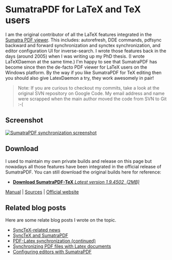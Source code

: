 SumatraPDF for LaTeX and TeX users
==================================

I am the original contributor of all the LaTeX features integrated in the [Sumatra PDF viewer](http://blog.kowalczyk.info/software/sumatrapdf/).
This includes: autorefresh, DDE commands, pdfsync backward and forward synchronization and synctex synchronization, and 
editor configuration UI for inverse-search.
I wrote those features back in the days (around 2005) when I was writing up my PhD thesis. (I wrote LaTeXDaemon at the same time.)
I'm happy to see that SumatraPDF has become since then the de-facto PDF viewer for LaTeX users on the Windows platform. 
By the way if you like SumatraPDF for TeX editing then you should also give
LatexDaemon a try, they work awesomely in pair!

> Note: If you are curious to checkout my commits, take a look at the original SVN repository on Google Code. 
> My email address and name were scrapped when the main author moved the code from SVN to Git :-( 

Screenshot
----------
[![SumatraPDF synchronization screenshot](sumatra-sync-small.jpg)](sumatra-sync.jpg)

Download
--------
I used to maintain my own private builds and release on this page but nowadays all those features have been integrated in the
official release of SumatraPDF. You can still download the original builds here for reference:

<ul class="home-download os_windows">
    <li class="os_windows">
    <a href="SumatraPDF-TeX.exe" class="download-link download-sumatra">
    <span><strong>Download SumatraPDF-TeX</strong> <em>Latest version 1.9.4502 &nbsp;(2MB)</em> </span>
    </a>
    </li>
</ul>
<div class="download-other"><span class="other">
    <a href="http://blog.kowalczyk.info/software/sumatrapdf/manual.html">Manual</a>
    | <a href="http://code.google.com/p/sumatrapdf/source/browse/#svn/trunk">Sources</a>
    | <a href="http://blog.kowalczyk.info/software/sumatrapdf/">Official website</a>
</span>
</div>

Related blog posts
------------------
Here are some relate blog posts I wrote on the topic.

-   [SyncTeX-related news](http://william.famille-blum.org/blog/index.php?entry=entry081007-214408)
-   [SyncTeX and SumatraPDF](http://william.famille-blum.org/blog/index.php?entry=entry080612-040012)
-   [PDF-Latex synchronization (continued)](http://william.famille-blum.org/blog/index.php?entry=entry080515-065447)
-   [Synchronizing PDF files with Latex documents](http://william.famille-blum.org/blog/index.php?entry=entry080514-043933)
-   [Configuring editors with SumatraPDF](http://william.famille-blum.org/blog/static.php?page=static081010-000413)


